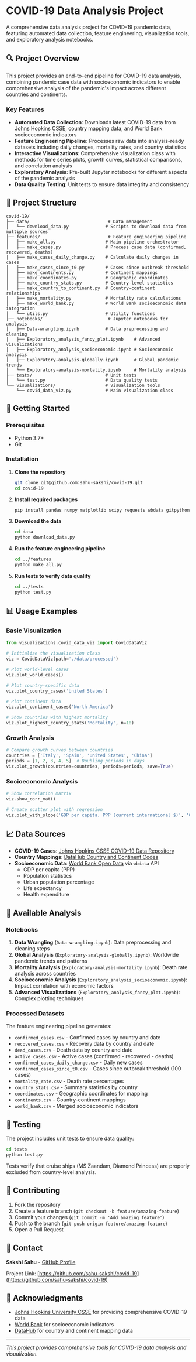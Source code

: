 # COVID-19 Data Analysis Project

A comprehensive data analysis project for COVID-19 pandemic data, featuring automated data collection, feature engineering, visualization tools, and exploratory analysis notebooks.

## 🔍 Project Overview

This project provides an end-to-end pipeline for COVID-19 data analysis, combining pandemic case data with socioeconomic indicators to enable comprehensive analysis of the pandemic's impact across different countries and continents.

### Key Features

- **Automated Data Collection**: Downloads latest COVID-19 data from Johns Hopkins CSSE, country mapping data, and World Bank socioeconomic indicators
- **Feature Engineering Pipeline**: Processes raw data into analysis-ready datasets including daily changes, mortality rates, and country statistics
- **Interactive Visualizations**: Comprehensive visualization class with methods for time series plots, growth curves, statistical comparisons, and correlation analysis
- **Exploratory Analysis**: Pre-built Jupyter notebooks for different aspects of the pandemic analysis
- **Data Quality Testing**: Unit tests to ensure data integrity and consistency

## 📁 Project Structure

```
covid-19/
├── data/                              # Data management
│   └── download_data.py              # Scripts to download data from multiple sources
├── features/                          # Feature engineering pipeline
│   ├── make_all.py                   # Main pipeline orchestrator
│   ├── make_cases.py                 # Process case data (confirmed, recovered, deaths)
│   ├── make_cases_daily_change.py    # Calculate daily changes in cases
│   ├── make_cases_since_t0.py        # Cases since outbreak threshold
│   ├── make_continents.py            # Continent mappings
│   ├── make_coordinates.py           # Geographic coordinates
│   ├── make_country_stats.py         # Country-level statistics
│   ├── make_country_to_continent.py  # Country-continent relationships
│   ├── make_mortality.py             # Mortality rate calculations
│   ├── make_world_bank.py            # World Bank socioeconomic data integration
│   └── utils.py                      # Utility functions
├── notebooks/                         # Jupyter notebooks for analysis
│   ├── Data-wrangling.ipynb          # Data preprocessing and cleaning
│   ├── Exploratory_analysis_fancy_plot.ipynb    # Advanced visualizations
│   ├── Exploratory_analysis_socioeconomic.ipynb # Socioeconomic analysis
│   ├── Exploratory-analysis-globally.ipynb      # Global pandemic trends
│   └── Exploratory-analysis-mortality.ipynb     # Mortality analysis
├── tests/                            # Unit tests
│   └── test.py                       # Data quality tests
└── visualizations/                   # Visualization tools
    └── covid_data_viz.py             # Main visualization class
```

## 🚀 Getting Started

### Prerequisites

- Python 3.7+
- Git

### Installation

1. **Clone the repository**

   ```bash
   git clone git@github.com:sahu-sakshi/covid-19.git
   cd covid-19
   ```

2. **Install required packages**

   ```bash
   pip install pandas numpy matplotlib scipy requests wbdata gitpython ipython jupyter
   ```

3. **Download the data**

   ```bash
   cd data
   python download_data.py
   ```

4. **Run the feature engineering pipeline**

   ```bash
   cd ../features
   python make_all.py
   ```

5. **Run tests to verify data quality**
   ```bash
   cd ../tests
   python test.py
   ```

## 📊 Usage Examples

### Basic Visualization

```python
from visualizations.covid_data_viz import CovidDataViz

# Initialize the visualization class
viz = CovidDataViz(path='./data/processed')

# Plot world-level cases
viz.plot_world_cases()

# Plot country-specific data
viz.plot_country_cases('United States')

# Plot continent data
viz.plot_continent_cases('North America')

# Show countries with highest mortality
viz.plot_highest_country_stats('Mortality', n=10)
```

### Growth Analysis

```python
# Compare growth curves between countries
countries = ['Italy', 'Spain', 'United States', 'China']
periods = [1, 2, 3, 4, 5]  # Doubling periods in days
viz.plot_growth(countries=countries, periods=periods, save=True)
```

### Socioeconomic Analysis

```python
# Show correlation matrix
viz.show_corr_mat()

# Create scatter plot with regression
viz.plot_with_slope('GDP per capita, PPP (current international $)', 'Cases per million')
```

## 📈 Data Sources

- **COVID-19 Cases**: [Johns Hopkins CSSE COVID-19 Data Repository](https://github.com/CSSEGISandData/COVID-19)
- **Country Mappings**: [DataHub Country and Continent Codes](https://datahub.io/JohnSnowLabs/country-and-continent-codes-list)
- **Socioeconomic Data**: [World Bank Open Data](https://data.worldbank.org/) via `wbdata` API
  - GDP per capita (PPP)
  - Population statistics
  - Urban population percentage
  - Life expectancy
  - Health expenditure

## 🔬 Available Analysis

### Notebooks

1. **Data Wrangling** (`Data-wrangling.ipynb`): Data preprocessing and cleaning steps
2. **Global Analysis** (`Exploratory-analysis-globally.ipynb`): Worldwide pandemic trends and patterns
3. **Mortality Analysis** (`Exploratory-analysis-mortality.ipynb`): Death rate analysis across countries
4. **Socioeconomic Analysis** (`Exploratory_analysis_socioeconomic.ipynb`): Impact correlation with economic factors
5. **Advanced Visualizations** (`Exploratory_analysis_fancy_plot.ipynb`): Complex plotting techniques

### Processed Datasets

The feature engineering pipeline generates:

- `confirmed_cases.csv` - Confirmed cases by country and date
- `recovered_cases.csv` - Recovery data by country and date
- `dead_cases.csv` - Death data by country and date
- `active_cases.csv` - Active cases (confirmed - recovered - deaths)
- `confirmed_cases_daily_change.csv` - Daily new cases
- `confirmed_cases_since_t0.csv` - Cases since outbreak threshold (100 cases)
- `mortality_rate.csv` - Death rate percentages
- `country_stats.csv` - Summary statistics by country
- `coordinates.csv` - Geographic coordinates for mapping
- `continents.csv` - Country-continent mappings
- `world_bank.csv` - Merged socioeconomic indicators

## 🧪 Testing

The project includes unit tests to ensure data quality:

```bash
cd tests
python test.py
```

Tests verify that cruise ships (MS Zaandam, Diamond Princess) are properly excluded from country-level analysis.

## 🤝 Contributing

1. Fork the repository
2. Create a feature branch (`git checkout -b feature/amazing-feature`)
3. Commit your changes (`git commit -m 'Add amazing feature'`)
4. Push to the branch (`git push origin feature/amazing-feature`)
5. Open a Pull Request

## 📧 Contact

**Sakshi Sahu** - [GitHub Profile](https://github.com/sahu-sakshi)

Project Link: [https://github.com/sahu-sakshi/covid-19](https://github.com/sahu-sakshi/covid-19)

## 🙏 Acknowledgments

- [Johns Hopkins University CSSE](https://github.com/CSSEGISandData/COVID-19) for providing comprehensive COVID-19 data
- [World Bank](https://data.worldbank.org/) for socioeconomic indicators
- [DataHub](https://datahub.io/) for country and continent mapping data

---

_This project provides comprehensive tools for COVID-19 data analysis and visualization._
